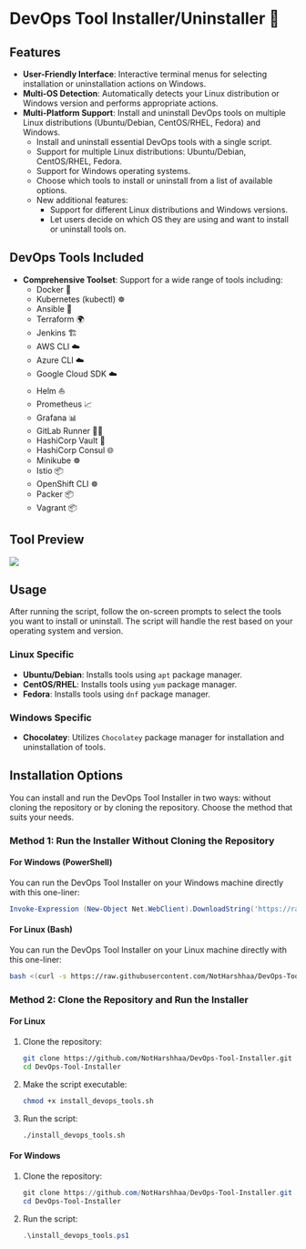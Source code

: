 # DevOps Tool Installer/Uninstaller 🚀

## Features

- **User-Friendly Interface**: Interactive terminal menus for selecting installation or uninstallation actions on Windows.
- **Multi-OS Detection**: Automatically detects your Linux distribution or Windows version and performs appropriate actions.
- **Multi-Platform Support**: Install and uninstall DevOps tools on multiple Linux distributions (Ubuntu/Debian, CentOS/RHEL, Fedora) and Windows.
  - Install and uninstall essential DevOps tools with a single script.
  - Support for multiple Linux distributions: Ubuntu/Debian, CentOS/RHEL, Fedora.
  - Support for Windows operating systems.
  - Choose which tools to install or uninstall from a list of available options.
  - New additional features:
    - Support for different Linux distributions and Windows versions.
    - Let users decide on which OS they are using and want to install or uninstall tools on.

## DevOps Tools Included

- **Comprehensive Toolset**: Support for a wide range of tools including:
  - Docker 🐳
  - Kubernetes (kubectl) ☸️
  - Ansible 📜
  - Terraform 🌍
  - Jenkins 🏗️
  - AWS CLI ☁️
  - Azure CLI ☁️
  - Google Cloud SDK ☁️
  - Helm ⛵
  - Prometheus 📈
  - Grafana 📊
  - GitLab Runner 🏃‍♂️
  - HashiCorp Vault 🔐
  - HashiCorp Consul 🌐
  - Minikube ☸️
  - Istio 📦
  - OpenShift CLI ☸️
  - Packer 📦
  - Vagrant 📦

## Tool Preview

![](https://imgur.com/kkUnTrk.png)

## Usage

After running the script, follow the on-screen prompts to select the tools you want to install or uninstall. The script will handle the rest based on your operating system and version.

### Linux Specific

- **Ubuntu/Debian**: Installs tools using `apt` package manager.
- **CentOS/RHEL**: Installs tools using `yum` package manager.
- **Fedora**: Installs tools using `dnf` package manager.

### Windows Specific

- **Chocolatey**: Utilizes `Chocolatey` package manager for installation and uninstallation of tools.

## Installation Options

You can install and run the DevOps Tool Installer in two ways: without cloning the repository or by cloning the repository. Choose the method that suits your needs.

### Method 1: Run the Installer Without Cloning the Repository

#### For Windows (PowerShell)
You can run the DevOps Tool Installer on your Windows machine directly with this one-liner:

```powershell
Invoke-Expression (New-Object Net.WebClient).DownloadString('https://raw.githubusercontent.com/NotHarshhaa/DevOps-Tool-Installer/master/install_devops_tools.ps1')
```

#### For Linux (Bash)
You can run the DevOps Tool Installer on your Linux machine directly with this one-liner:

```bash
bash <(curl -s https://raw.githubusercontent.com/NotHarshhaa/DevOps-Tool-Installer/master/install_devops_tools.sh)
```

### Method 2: Clone the Repository and Run the Installer

#### For Linux

1. Clone the repository:

    ```bash
    git clone https://github.com/NotHarshhaa/DevOps-Tool-Installer.git
    cd DevOps-Tool-Installer
    ```

2. Make the script executable:

    ```bash
    chmod +x install_devops_tools.sh
    ```

3. Run the script:

    ```bash
    ./install_devops_tools.sh
    ```

#### For Windows

1. Clone the repository:

    ```powershell
    git clone https://github.com/NotHarshhaa/DevOps-Tool-Installer.git
    cd DevOps-Tool-Installer
    ```

2. Run the script:

    ```powershell
    .\install_devops_tools.ps1
    ```
